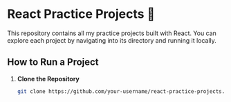 # React Practice Projects 🚀

This repository contains all my practice projects built with React. You can explore each project by navigating into its directory and running it locally.

## How to Run a Project

1. **Clone the Repository**
   ```bash
   git clone https://github.com/your-username/react-practice-projects.git
   ```

